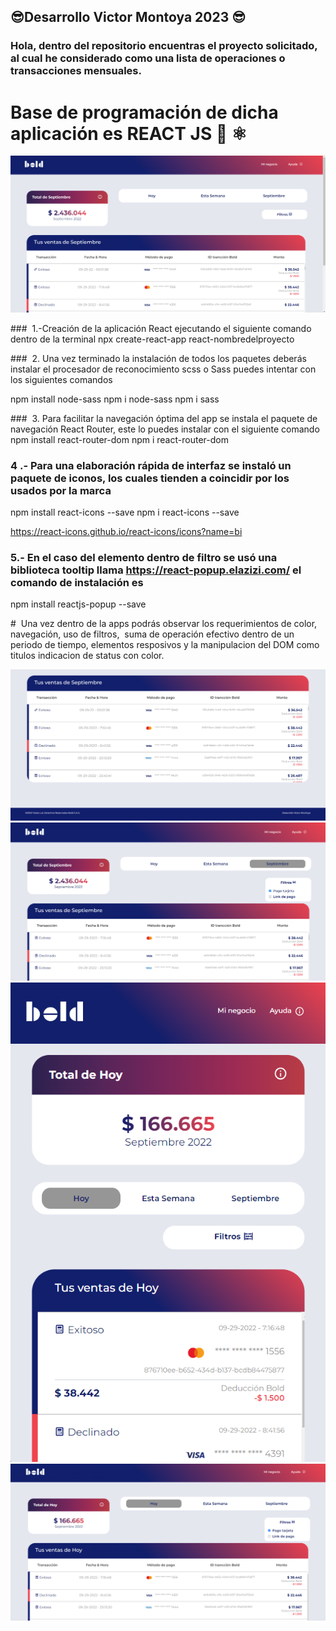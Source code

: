 ## 😎Desarrollo Victor Montoya 2023 😎

### Hola, dentro del repositorio encuentras el proyecto solicitado, al cual he considerado como una lista de operaciones o transacciones mensuales.

#  Base de programación de dicha aplicación es REACT JS 👋 ⚛️ 

![Contact Glass](https://github.com/victormontoya1991/frontendvjmb/blob/main/react-frontendvjmb/src/assets/img/1.png)


###  1.-Creación de la aplicación React ejecutando el siguiente comando dentro de la terminal
npx create-react-app react-nombredelproyecto

###  2. Una vez terminado la instalación de todos los paquetes deberás instalar el procesador de reconocimiento scss o Sass puedes intentar con los siguientes comandos

npm install node-sass
npm i node-sass
npm i sass

###  3. Para facilitar la navegación óptima del app se instala el paquete de navegación React Router, este lo puedes instalar con el siguiente comando
npm install react-router-dom
npm i react-router-dom

###  4 .- Para una elaboración rápida de interfaz se instaló un paquete de iconos, los cuales tienden a coincidir por los usados por la marca

npm install react-icons --save
npm i react-icons --save

https://react-icons.github.io/react-icons/icons?name=bi

###  5.- En el caso del elemento dentro de filtro se usó una biblioteca tooltip llama https://react-popup.elazizi.com/ el comando de instalación es 

npm install reactjs-popup --save

#  Una vez dentro de la apps podrás observar los requerimientos de color, navegación, uso de filtros,  suma de operación efectivo dentro de un periodo de tiempo, elementos resposivos y la manipulacion del DOM como titulos indicacion de status con color.

![Contact Glass](https://github.com/victormontoya1991/frontendvjmb/blob/main/react-frontendvjmb/src/assets/img/2.png)
![Contact Glass](https://github.com/victormontoya1991/frontendvjmb/blob/main/react-frontendvjmb/src/assets/img/3.png)
![Contact Glass](https://github.com/victormontoya1991/frontendvjmb/blob/main/react-frontendvjmb/src/assets/img/4.png)
![Contact Glass](https://github.com/victormontoya1991/frontendvjmb/blob/main/react-frontendvjmb/src/assets/img/5.png)
